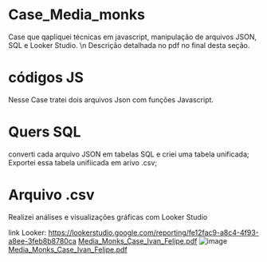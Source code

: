 # Case_Media_monks

Case que qapliquei técnicas em javascript, manipulação de arquivos JSON, SQL e Looker Studio. \n
Descrição detalhada no pdf no final desta seção.


# códigos JS

Nesse Case tratei dois arquivos Json com funções Javascript.

# Quers SQL

converti cada arquivo JSON em tabelas SQL e criei uma tabela unificada;
Exportei essa tabela unifiicada em arivo .csv; 

# Arquivo .csv

Realizei análises e visualizações gráficas com Looker Studio

link Looker: 
https://lookerstudio.google.com/reporting/fe12fac9-a8c4-4f93-a8ee-3feb8b8780ca
[Media_Monks_Case_Ivan_Felipe.pdf](https://github.com/ivanDourado/Case_Media_monks/files/14154438/Media_Monks_Case_Ivan_Felipe.pdf)
![image](https://github.com/ivanDourado/Case_Media_monks/assets/85656465/eda34a05-ad57-4448-8ae0-e9e13f35da17)
[Media_Monks_Case_Ivan_Felipe.pdf](https://github.com/ivanDourado/Case_Media_monks/files/14154441/Media_Monks_Case_Ivan_Felipe.pdf)
